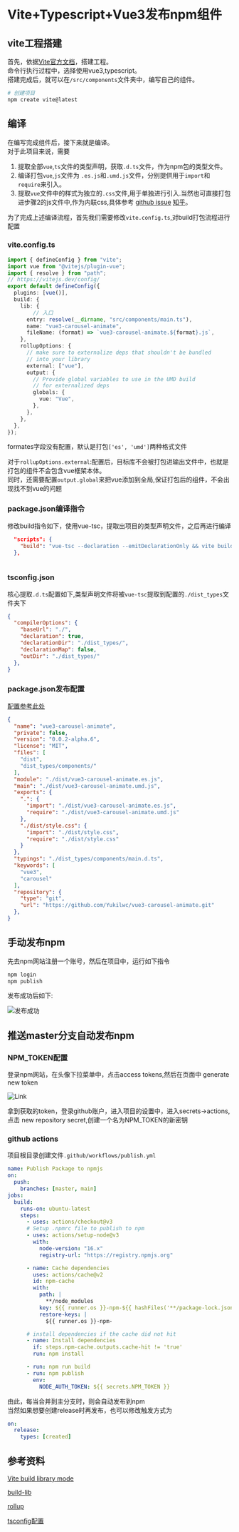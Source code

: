 # Vite+Typescript+Vue3发布npm组件

## vite工程搭建

首先，依据[Vite官方文档](https://vitejs.dev/guide/)，搭建工程。  
命令行执行过程中，选择使用vue3,typescript。  
搭建完成后，就可以在`/src/components`文件夹中，编写自己的组件。

```sh
# 创建项目
npm create vite@latest
```


## 编译

在编写完成组件后，接下来就是编译。  
对于此项目来说，需要
1. 提取全部`vue`,`ts`文件的类型声明，获取`.d.ts`文件，作为npm包的类型文件。
2. 编译打包`vue`,`js`文件为 `.es.js`和`.umd.js`文件，分别提供用于`import`和`require`来引入。
3. 提取`vue`文件中的样式为独立的`.css`文件,用于单独进行引入.当然也可直接打包进步骤2的js文件中,作为内联css,具体参考 [github issue](https://github.com/vitejs/vite/issues/1579) [知乎](https://www.zhihu.com/question/470701634)。

为了完成上述编译流程，首先我们需要修改`vite.config.ts`,对build打包流程进行配置  

### vite.config.ts


```ts
import { defineConfig } from "vite";
import vue from "@vitejs/plugin-vue";
import { resolve } from "path";
// https://vitejs.dev/config/
export default defineConfig({
  plugins: [vue()],
  build: {
    lib: {
        // 入口
      entry: resolve(__dirname, "src/components/main.ts"),
      name: "vue3-carousel-animate",
      fileName: (format) => `vue3-carousel-animate.${format}.js`,
    },
    rollupOptions: {
      // make sure to externalize deps that shouldn't be bundled
      // into your library
      external: ["vue"],
      output: {
        // Provide global variables to use in the UMD build
        // for externalized deps
        globals: {
          vue: "Vue",
        },
      },
    },
  },
});

```

formates字段没有配置，默认是打包`['es', 'umd']`两种格式文件

对于`rollupOptions.external`:配置后，目标库不会被打包进输出文件中，也就是打包的组件不会包含vue框架本体。  
同时，还需要配置`output.global`来把vue添加到全局,保证打包后的组件，不会出现找不到vue的问题


### package.json编译指令

修改build指令如下，使用vue-tsc，提取出项目的类型声明文件，之后再进行编译  

```json
  "scripts": {
    "build": "vue-tsc --declaration --emitDeclarationOnly && vite build",
  },
 

```

### tsconfig.json

核心提取`.d.ts`配置如下,类型声明文件将被`vue-tsc`提取到配置的`./dist_types`文件夹下  

```json
{
  "compilerOptions": {
    "baseUrl": "./",
    "declaration": true,
    "declarationDir": "./dist_types/",
    "declarationMap": false,
    "outDir": "./dist_types/"
  },
}

```

### package.json发布配置

[配置参考此处](../PackageJson.md)


```json
{
  "name": "vue3-carousel-animate",
  "private": false,
  "version": "0.0.2-alpha.6",
  "license": "MIT",
  "files": [
    "dist",
    "dist_types/components/"
  ],
  "module": "./dist/vue3-carousel-animate.es.js",
  "main": "./dist/vue3-carousel-animate.umd.js",
  "exports": {
    ".": {
      "import": "./dist/vue3-carousel-animate.es.js",
      "require": "./dist/vue3-carousel-animate.umd.js"
    },
    "./dist/style.css": {
      "import": "./dist/style.css",
      "require": "./dist/style.css"
    }
  },
  "typings": "./dist_types/components/main.d.ts",
  "keywords": [
    "vue3",
    "carousel"
  ],
  "repository": {
    "type": "git",
    "url": "https://github.com/Yukilwc/vue3-carousel-animate.git"
  },
}

```


## 手动发布npm

先去npm网站注册一个账号，然后在项目中，运行如下指令

```sh
npm login
npm publish
```
发布成功后如下:

![发布成功](./images/微信截图_20220628163408.png)


## 推送master分支自动发布npm

### NPM_TOKEN配置

登录npm网站，在头像下拉菜单中，点击access tokens,然后在页面中 generate new token

![Link](./images/微信截图_20220628164237.png)

拿到获取的token，登录github账户，进入项目的设置中，进入secrets->actions,点击 new repository secret,创建一个名为NPM_TOKEN的新密钥  

### github actions

项目根目录创建文件`.github/workflows/publish.yml` 
```yml
name: Publish Package to npmjs
on:
  push:
    branches: [master, main]
jobs:
  build:
    runs-on: ubuntu-latest
    steps:
      - uses: actions/checkout@v3
      # Setup .npmrc file to publish to npm
      - uses: actions/setup-node@v3
        with:
          node-version: "16.x"
          registry-url: "https://registry.npmjs.org"

      - name: Cache dependencies
        uses: actions/cache@v2
        id: npm-cache
        with:
          path: |
            **/node_modules
          key: ${{ runner.os }}-npm-${{ hashFiles('**/package-lock.json') }}
          restore-keys: |
            ${{ runner.os }}-npm-

      # install dependencies if the cache did not hit
      - name: Install dependencies
        if: steps.npm-cache.outputs.cache-hit != 'true'
        run: npm install

      - run: npm run build
      - run: npm publish
        env:
          NODE_AUTH_TOKEN: ${{ secrets.NPM_TOKEN }}
```

由此，每当合并到主分支时，则会自动发布到npm  
当然如果想要创建release时再发布，也可以修改触发方式为  

```yml
on: 
  release:
    types: [created]
```

## 参考资料

[Vite build library mode](https://vitejs.dev/guide/build.html#library-mode)

[build-lib](https://vitejs.dev/config/#build-lib)

[rollup](https://rollupjs.org/guide/en/#big-list-of-options)

[tsconfig配置](https://www.typescriptlang.org/tsconfig)
